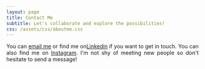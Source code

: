 ```yaml
---
layout: page
title: Contact Me
subtitle: Let's collaborate and explore the possibilities!
css: /assets/css/aboutme.css
---
```


<div id="contactme-section">
<p style="text-align: justify;">
    <span class="fa fa-envelope-o about-icon"></span>
    You can <a href="mailto:pranays.jagtap@gmail.com?subject=Hello">email me</a> or find me on<a href="https://linkedin.com/in/pranay-ml-engineer">Linkedin</a> if you want to get in touch. You can also find me on <a href="https://www.instagram.com/__pranay.ml__">Instagram</a>. I'm not shy of meeting new people so don't hesitate to send a message!
</p>
</div>